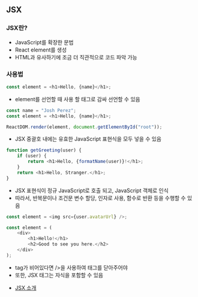 ## JSX

### JSX란?

-   JavaScript를 확장한 문법
-   React element를 생성
-   HTML과 유사하기에 조금 더 직관적으로 코드 파악 가능

### 사용법

```js
const element = <h1>Hello, {name}</h1>;
```

-   element를 선언할 때 사용 할 태그로 감싸 선언할 수 있음

```js
const name = "Josh Perez";
const element = <h1>Hello, {name}</h1>;

ReactDOM.render(element, document.getElementById("root"));
```

-   JSX 중괄호 내에는 유효한 JavaScript 표현식을 모두 넣을 수 있음

```js
function getGreeting(user) {
    if (user) {
        return <h1>Hello, {formatName(user)}!</h1>;
    }
    return <h1>Hello, Stranger.</h1>;
}
```

-   JSX 표현식이 정규 JavaScript로 호출 되고, JavaScript 객체로 인식
-   따라서, 반복문이나 조건문 변수 할당, 인자로 사용, 함수로 반환 등을 수행할 수 있음

```js
const element = <img src={user.avatarUrl} />;

const element = (
    <div>
        <h1>Hello!</h1>
        <h2>Good to see you here.</h2>
    </div>
);
```

-   tag가 비어있다면 />을 사용하여 태그를 닫아주어야
-   또한, JSX 태그는 자식을 포함할 수 있음

*   [JSX 소개](https://ko.reactjs.org/docs/introducing-jsx.html)
